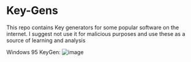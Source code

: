 # Key-Gens
This repo contains Key generators for some popular software on the internet. I suggest not use it for malicious purposes and use these as a source of learning and analysis

Windows 95 KeyGen:
![image](https://github.com/FallDropch86/Key-Gens/assets/126798461/d02a7991-b7a0-4655-9794-403ffe0a9405)
